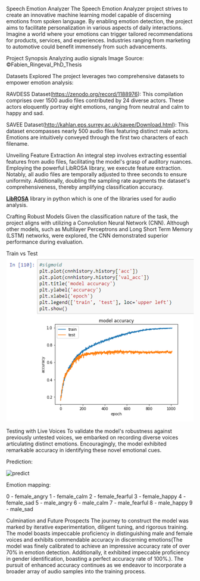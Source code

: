 Speech Emotion Analyzer
The Speech Emotion Analyzer project strives to create an innovative machine learning model capable of discerning emotions from spoken language. By enabling emotion detection, the project aims to facilitate personalization in various aspects of daily interactions. Imagine a world where your emotions can trigger tailored recommendations for products, services, and experiences. Industries ranging from marketing to automotive could benefit immensely from such advancements.

Project Synopsis
Analyzing audio signals
Image Source: ©Fabien_Ringeval_PhD_Thesis

Datasets Explored
The project leverages two comprehensive datasets to empower emotion analysis:

RAVDESS Dataset(https://zenodo.org/record/1188976): This compilation comprises over 1500 audio files contributed by 24 diverse actors. These actors eloquently portray eight emotions, ranging from neutral and calm to happy and sad.

SAVEE Dataset(http://kahlan.eps.surrey.ac.uk/savee/Download.html): This dataset encompasses nearly 500 audio files featuring distinct male actors. Emotions are intuitively conveyed through the first two characters of each filename.

Unveiling Feature Extraction
An integral step involves extracting essential features from audio files, facilitating the model's grasp of auditory nuances. Employing the powerful LibROSA library, we execute feature extraction. Notably, all audio files are temporally adjusted to three seconds to ensure uniformity. Additionally, doubling the sampling rate augments the dataset's comprehensiveness, thereby amplifying classification accuracy.

[**LibROSA**](https://librosa.github.io/librosa/) library in python which is one of the libraries used for audio analysis. 

Crafting Robust Models
Given the classification nature of the task, the project aligns with utilizing a Convolution Neural Network (CNN). Although other models, such as Multilayer Perceptrons and Long Short Term Memory (LSTM) networks, were explored, the CNN demonstrated superior performance during evaluation.

Train vs Test
<br>
![](images/cnn.png?raw=true)
<br>

Testing with Live Voices
To validate the model's robustness against previously untested voices, we embarked on recording diverse voices articulating distinct emotions. Encouragingly, the model exhibited remarkable accuracy in identifying these novel emotional cues.

Prediction:


![predict](https://github.com/sidh4rth7/projects/assets/64648070/ac5f2bbf-072b-409f-9a58-e9ec8f063b86)

Emotion mapping:

0 - female_angry
1 - female_calm
2 - female_fearful
3 - female_happy
4 - female_sad
5 - male_angry
6 - male_calm
7 - male_fearful
8 - male_happy
9 - male_sad

Culmination and Future Prospects
The journey to construct the model was marked by iterative experimentation, diligent tuning, and rigorous training. The model boasts impeccable proficiency in distinguishing male and female voices and exhibits commendable accuracy in discerning emotions(The model was finely calibrated to achieve an impressive accuracy rate of over 70% in emotion detection. Additionally, it exhibited impeccable proficiency in gender identification, boasting a perfect accuracy rate of 100%.). The pursuit of enhanced accuracy continues as we endeavor to incorporate a broader array of audio samples into the training process.
